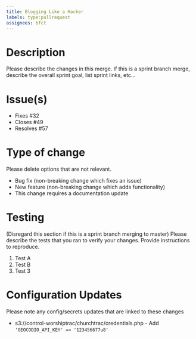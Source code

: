 ```yaml
---
title: Blogging Like a Hacker
labels: type:pullrequest
assignees: bfct
---
```

# Description
Please describe the changes in this merge. If this is a sprint branch merge, describe the overall sprint goal, list sprint links, etc...

# Issue(s)

* Fixes #32
* Closes #49
* Resolves #57

# Type of change

Please delete options that are not relevant.

- Bug fix (non-breaking change which fixes an issue)
- New feature (non-breaking change which adds functionality)
- This change requires a documentation update

# Testing
(Disregard this section if this is a sprint branch merging to master)
Please describe the tests that you ran to verify your changes. Provide instructions to reproduce. 

1. Test A
2. Test B
3. Test 3

# Configuration Updates
Please note any config/secrets updates that are linked to these changes
- s3://control-worshiptrac/churchtrac/credentials.php - Add `'GEOCODIO_API_KEY' => '123456677u8'`
